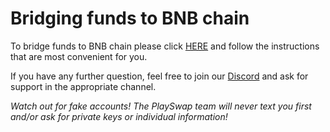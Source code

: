 # Bridging funds to BNB chain 

To bridge funds to BNB chain please click [HERE](https://www.bnbchain.org/en/bridge) and follow the instructions that are most convenient for you.

If you have any further question, feel free to join our [Discord](https://discord.gg/8v7Fd7PG9K) and ask for support in the appropriate channel. 

*Watch out for fake accounts! The PlaySwap team will never text you first and/or ask for private keys or individual information!*